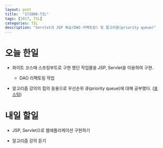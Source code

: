 ```yaml
---
layout: post
title:  "171006-TIL"
tags: [2017, TIL]
categories: TIL
description: "Servlet과 JSP 복습(DAO 리팩토링) 및 알고리즘(priority queue)"
---
```


오늘 한일
========

- 화이트 코스때 스프링부트로 구현 했던 작업물을 JSP, Servlet을 이용하여 구현.

  - DAO 리팩토링 작업


- 알고리즘 강의의 힙의 응용으로 우선순위 큐(priority queue)에 대해 공부했다. ([포스팅](https://hue9010.github.io/%EC%95%8C%EA%B3%A0%EB%A6%AC%EC%A6%98/%ED%9E%99(heap)%EC%9D%98-%EB%8B%A4%EB%A5%B8-%EC%9D%91%EC%9A%A9-%EC%9A%B0%EC%84%A0%EC%88%9C%EC%9C%84-%ED%81%90(priority-queue)/))  


내일 할일
=========

- JSP, Servlet으로 웹애플리케이션 구현하기

- 알고리즘 강의 듣기
